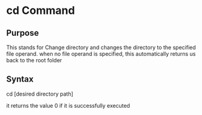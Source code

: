 # cd Command

## Purpose
This stands for Change directory and changes the directory to the specified file operand. when no file operand is specified, this automatically returns us back to the root folder

## Syntax
cd [desired directory path]

it returns the value 0 if it is successfully executed